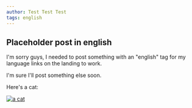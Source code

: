 ```yaml
---
author: Test Test Test
tags: english 
---
```


## Placeholder post in english

I'm sorry guys, I needed to post something with an "english" tag for my language links on the landing to work. 

I'm sure I'll post something else soon.

Here's a cat:

[![a cat](https://github.com/sansmerde/sansmerde.github.io/assets/156181842/082ae77b-40d1-4717-9770-d066dec631b8 'the cat in question')](http://sansmerde.github.io/)



